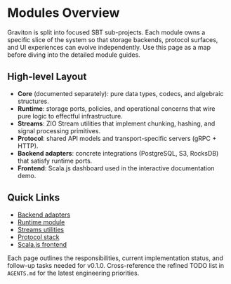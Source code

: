 # Modules Overview

Graviton is split into focused SBT sub-projects. Each module owns a specific slice of the system so that storage backends, protocol surfaces, and UI experiences can evolve independently. Use this page as a map before diving into the detailed module guides.

## High-level Layout

- **Core** (documented separately): pure data types, codecs, and algebraic structures.
- **Runtime**: storage ports, policies, and operational concerns that wire pure logic to effectful infrastructure.
- **Streams**: ZIO Stream utilities that implement chunking, hashing, and signal processing primitives.
- **Protocol**: shared API models and transport-specific servers (gRPC + HTTP).
- **Backend adapters**: concrete integrations (PostgreSQL, S3, RocksDB) that satisfy runtime ports.
- **Frontend**: Scala.js dashboard used in the interactive documentation demo.

## Quick Links

- [Backend adapters](/modules/backend)
- [Runtime module](/modules/runtime)
- [Streams utilities](/modules/streams)
- [Protocol stack](/modules/protocol)
- [Scala.js frontend](/modules/frontend)

Each page outlines the responsibilities, current implementation status, and follow-up tasks needed for v0.1.0. Cross-reference the refined TODO list in `AGENTS.md` for the latest engineering priorities.
